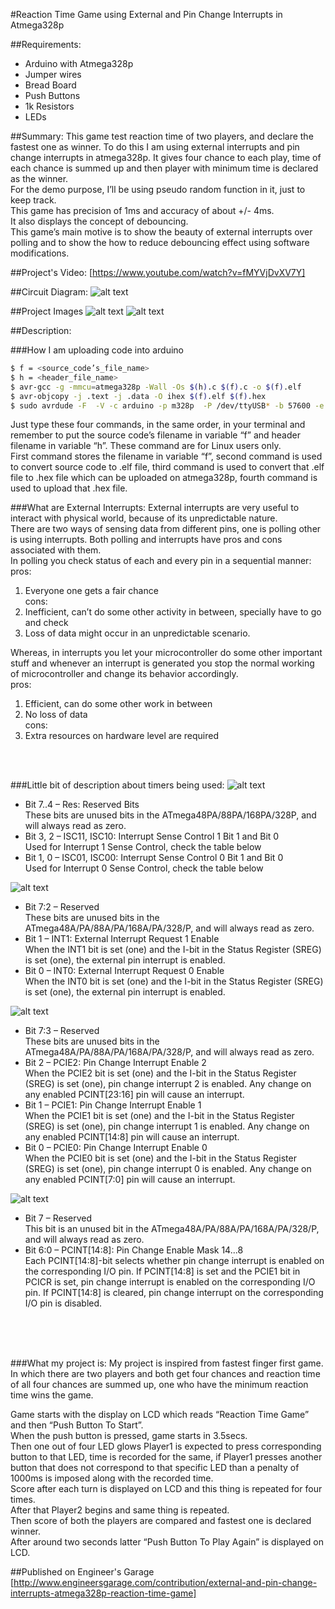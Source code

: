 #Reaction Time Game using External and Pin Change Interrupts in Atmega328p 

##Requirements:
* Arduino with Atmega328p
* Jumper wires
* Bread Board
* Push Buttons
* 1k Resistors
* LEDs


##Summary:
This game test reaction time of two players, and declare the fastest one as winner. To do this I am using external interrupts and pin change interrupts in atmega328p. It gives four chance to each play, time of each chance is summed up and then player with minimum time is declared as the winner.<br>
For the demo purpose, I’ll be using pseudo random function in it, just to keep track.<br>
This game has precision of 1ms and accuracy of about +/- 4ms.<br>
It also displays the concept of debouncing.<br>
This game’s main motive is to show the beauty of external interrupts over polling and to show the how to reduce debouncing effect using software modifications.<br>


##Project's Video:
[https://www.youtube.com/watch?v=fMYVjDvXV7Y]


##Circuit Diagram:
![alt text][circuit diagram]


##Project Images
![alt text][Image_1]
![alt text][Image_2]





##Description:

###How I am uploading code into arduino
```sh
$ f = <source_code’s_file_name>
$ h = <header_file_name>
$ avr-gcc -g -mmcu=atmega328p -Wall -Os $(h).c $(f).c -o $(f).elf
$ avr-objcopy -j .text -j .data -O ihex $(f).elf $(f).hex
$ sudo avrdude -F  -V -c arduino -p m328p  -P /dev/ttyUSB* -b 57600 -e -U flash:w:$(f).hex
```


Just type these four commands, in the same order, in your terminal and remember to put the source code’s filename in variable “f” and header filename in variable “h”. These command are for Linux users only.<br>
    First command stores the filename in variable “f”, second command is used to convert source code to .elf file, third command is used to convert that .elf file to .hex file which can be uploaded on atmega328p, fourth command is used to upload that .hex file.<br>


###What are External Interrupts:
External interrupts are very useful to interact with physical world, because of its unpredictable nature.<br>
There are two ways of sensing data from different pins, one is polling other is using interrupts. Both polling and interrupts have pros and cons associated with them.<br>
In polling you check status of each and every pin in a sequential manner:<br>
pros:<br>
1) Everyone one gets a fair chance<br>
cons:<br>
1) Inefficient, can’t do some other activity in between, specially have to go and check<br>
2) Loss of data might occur in an unpredictable scenario.<br>

Whereas, in interrupts you let your microcontroller do some other important stuff and whenever an interrupt is generated you stop the normal working of microcontroller and change its behavior accordingly.<br>
pros:<br>
1) Efficient, can do some other work in between<br>
2) No loss of data<br>
cons:<br>
1) Extra resources on hardware level are required<br>
<br>
<br>

###Little bit of description about timers being used:
![alt text][reg1]
* Bit 7..4 – Res: Reserved Bits<br>
These bits are unused bits in the ATmega48PA/88PA/168PA/328P, and will always read as zero.<br>
* Bit 3, 2 – ISC11, ISC10: Interrupt Sense Control 1 Bit 1 and Bit 0<br>
Used for Interrupt 1 Sense Control, check the table below<br>
* Bit 1, 0 – ISC01, ISC00: Interrupt Sense Control 0 Bit 1 and Bit 0<br>
Used for Interrupt 0 Sense Control, check the table below<br>

![alt text][reg2]
* Bit 7:2 – Reserved<br>
These bits are unused bits in the ATmega48A/PA/88A/PA/168A/PA/328/P, and will always read as zero.<br>
* Bit 1 – INT1: External Interrupt Request 1 Enable<br>
When the INT1 bit is set (one) and the I-bit in the Status Register (SREG) is set (one), the external pin interrupt is enabled.<br>
* Bit 0 – INT0: External Interrupt Request 0 Enable<br>
When the INT0 bit is set (one) and the I-bit in the Status Register (SREG) is set (one), the external pin interrupt is enabled.<br>

![alt text][reg3]
* Bit 7:3 – Reserved<br>
These bits are unused bits in the ATmega48A/PA/88A/PA/168A/PA/328/P, and will always read as zero.<br>
* Bit 2 – PCIE2: Pin Change Interrupt Enable 2<br>
When the PCIE2 bit is set (one) and the I-bit in the Status Register (SREG) is set (one), pin change interrupt 2 is enabled. Any change on any enabled PCINT[23:16] pin will cause an interrupt.<br>
* Bit 1 – PCIE1: Pin Change Interrupt Enable 1<br>
When the PCIE1 bit is set (one) and the I-bit in the Status Register (SREG) is set (one), pin change interrupt 1 is enabled. Any change on any enabled PCINT[14:8] pin will cause an interrupt.<br>
* Bit 0 – PCIE0: Pin Change Interrupt Enable 0<br>
When the PCIE0 bit is set (one) and the I-bit in the Status Register (SREG) is set (one), pin change interrupt 0 is enabled. Any change on any enabled PCINT[7:0] pin will cause an interrupt.<br>

![alt text][reg4]
* Bit 7 – Reserved<br>
This bit is an unused bit in the ATmega48A/PA/88A/PA/168A/PA/328/P, and will always read as zero.<br>
* Bit 6:0 – PCINT[14:8]: Pin Change Enable Mask 14...8<br>
Each PCINT[14:8]-bit selects whether pin change interrupt is enabled on the corresponding I/O pin. If PCINT[14:8] is set and the PCIE1 bit in PCICR is set, pin change interrupt is enabled on the corresponding I/O pin. If PCINT[14:8] is cleared, pin change interrupt on the corresponding I/O pin is disabled.<br>

<br>
<br>
<br>

###What my project is:
My project is inspired from fastest finger first game.<br>
In which there are two players and both get four chances and reaction time of all four chances are summed up, one who have the minimum reaction time wins the game.<br>

Game starts with the display on LCD which reads “Reaction Time Game” and then “Push Button To Start”.<br>
When the push button is pressed, game starts in 3.5secs.<br>
Then one out of four LED glows Player1 is expected to press  corresponding button to that LED, time is recorded for the same, if Player1 presses another button that does not correspond to that specific LED than a penalty of 1000ms is imposed along with the recorded time.<br>
Score after each turn is displayed on LCD and this thing is repeated for four times.<br>
After that Player2 begins and same thing is repeated.<br>
Then score of both the players are compared and fastest one is declared winner.<br>
After around two seconds latter “Push Button To Play Again” is displayed on LCD.<br>



##Published on Engineer's Garage
[http://www.engineersgarage.com/contribution/external-and-pin-change-interrupts-atmega328p-reaction-time-game]



[https://www.youtube.com/watch?v=fMYVjDvXV7Y]: https://www.youtube.com/watch?v=fMYVjDvXV7Y

[circuit diagram]: https://github.com/varun13169/Engineers_Garage/blob/master/External%20and%20Pin%20Change%20Interrupts%20in%20Atmega328p:%20Reaction%20Time%20Game/circuit%20diagram.jpg "circuit diagram"
[Image_1]: https://github.com/varun13169/Engineers_Garage/blob/master/External%20and%20Pin%20Change%20Interrupts%20in%20Atmega328p:%20Reaction%20Time%20Game/Project_image001.jpg "Image_1"
[Image_2]: https://github.com/varun13169/Engineers_Garage/blob/master/External%20and%20Pin%20Change%20Interrupts%20in%20Atmega328p:%20Reaction%20Time%20Game/Project_image002.jpg "Image_2"

[reg1]: https://github.com/varun13169/Engineers_Garage/blob/master/External%20and%20Pin%20Change%20Interrupts%20in%20Atmega328p:%20Reaction%20Time%20Game/Reg1.png
[reg2]: https://github.com/varun13169/Engineers_Garage/blob/master/External%20and%20Pin%20Change%20Interrupts%20in%20Atmega328p:%20Reaction%20Time%20Game/Reg2.png
[reg3]: https://github.com/varun13169/Engineers_Garage/blob/master/External%20and%20Pin%20Change%20Interrupts%20in%20Atmega328p:%20Reaction%20Time%20Game/Reg3.png
[reg4]: https://github.com/varun13169/Engineers_Garage/blob/master/External%20and%20Pin%20Change%20Interrupts%20in%20Atmega328p:%20Reaction%20Time%20Game/Reg4.png



[http://www.engineersgarage.com/contribution/external-and-pin-change-interrupts-atmega328p-reaction-time-game]: http://www.engineersgarage.com/contribution/external-and-pin-change-interrupts-atmega328p-reaction-time-game 













